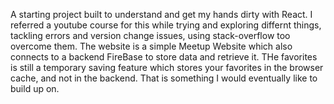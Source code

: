 A starting project built to understand and get my hands dirty with React. 
I referred a youtube course for this while trying and exploring differnt things, tackling errors and version change issues, using stack-overflow too overcome them.
The website is a simple Meetup Website which also connects to a backend FireBase to store data and retrieve it. THe favorites is still a temporary saving feature which stores your favorites in the browser cache, and not in the backend. That is something I would eventually like to build up on.
